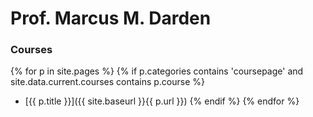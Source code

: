 ---
---

Prof. Marcus M. Darden
======================

### Courses

{% for p in site.pages %}
{% if p.categories contains 'coursepage' and site.data.current.courses contains p.course %}
* [{{ p.title }}]({{ site.baseurl }}{{ p.url }})
{% endif %}
{% endfor %}

